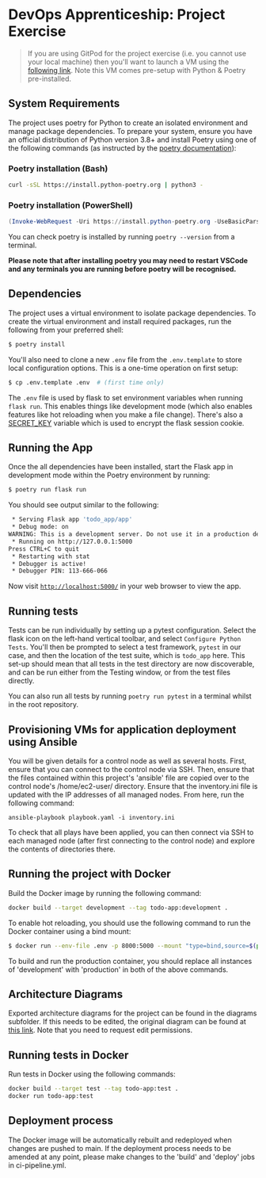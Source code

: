 # DevOps Apprenticeship: Project Exercise

> If you are using GitPod for the project exercise (i.e. you cannot use your local machine) then you'll want to launch a VM using the [following link](https://gitpod.io/#https://github.com/CorndelWithSoftwire/DevOps-Course-Starter). Note this VM comes pre-setup with Python & Poetry pre-installed.

## System Requirements

The project uses poetry for Python to create an isolated environment and manage package dependencies. To prepare your system, ensure you have an official distribution of Python version 3.8+ and install Poetry using one of the following commands (as instructed by the [poetry documentation](https://python-poetry.org/docs/#system-requirements)):

### Poetry installation (Bash)

```bash
curl -sSL https://install.python-poetry.org | python3 -
```

### Poetry installation (PowerShell)

```powershell
(Invoke-WebRequest -Uri https://install.python-poetry.org -UseBasicParsing).Content | py -
```

You can check poetry is installed by running `poetry --version` from a terminal.

**Please note that after installing poetry you may need to restart VSCode and any terminals you are running before poetry will be recognised.**

## Dependencies

The project uses a virtual environment to isolate package dependencies. To create the virtual environment and install required packages, run the following from your preferred shell:

```bash
$ poetry install
```

You'll also need to clone a new `.env` file from the `.env.template` to store local configuration options. This is a one-time operation on first setup:

```bash
$ cp .env.template .env  # (first time only)
```

The `.env` file is used by flask to set environment variables when running `flask run`. This enables things like development mode (which also enables features like hot reloading when you make a file change). There's also a [SECRET_KEY](https://flask.palletsprojects.com/en/2.3.x/config/#SECRET_KEY) variable which is used to encrypt the flask session cookie.

## Running the App

Once the all dependencies have been installed, start the Flask app in development mode within the Poetry environment by running:
```bash
$ poetry run flask run
```

You should see output similar to the following:
```bash
 * Serving Flask app 'todo_app/app'
 * Debug mode: on
WARNING: This is a development server. Do not use it in a production deployment. Use a production WSGI server instead.
 * Running on http://127.0.0.1:5000
Press CTRL+C to quit
 * Restarting with stat
 * Debugger is active!
 * Debugger PIN: 113-666-066
```
Now visit [`http://localhost:5000/`](http://localhost:5000/) in your web browser to view the app.

<!-- ## Obtaining and using Trello credentials

Create a Trello account [here](https://trello.com/signup), and then create a dedicated Trello workspace and associated test board with the columns 'To Do', 'Doing' and 'Done'. Create a Power-Up for this workspace [on this page](https://trello.com/power-ups/admin). You will then be able to generate an API key and an API token, next to where your API key is displayed. You should store these in your .env file, under the same variable names as are in .env.template, as they will be needed to make requests to the Trello API.

There are four further environment variables (TRELLO_BOARD_ID, TO_DO_LIST_ID, DOING_LIST_ID and DONE_LIST_ID) required by the app that you will need to obtain from the Trello API itself and add to the .env file. These will be different for each board, and information about how to obtain them can be found [here](https://developer.atlassian.com/cloud/trello/guides/rest-api/api-introduction/#your-first-api-call). -->

## Running tests

Tests can be run individually by setting up a pytest configuration. Select the flask icon on the left-hand vertical toolbar, and select `Configure Python Tests`. You'll then be prompted to select a test framework, `pytest` in our case, and then the location of the test suite, which is `todo_app` here. This set-up should mean that all tests in the test directory are now discoverable, and can be run either from the Testing window, or from the test files directly. 

You can also run all tests by running `poetry run pytest` in a terminal whilst in the root repository.

## Provisioning VMs for application deployment using Ansible

You will be given details for a control node as well as several hosts. First, ensure that you can connect to the control node via SSH. Then, ensure that the files contained within this project's 'ansible' file are copied over to the control node's /home/ec2-user/ directory. Ensure that the inventory.ini file is updated with the IP addresses of all managed nodes. From here, run the following command:
```
ansible-playbook playbook.yaml -i inventory.ini
```
To check that all plays have been applied, you can then connect via SSH to each managed node (after first connecting to the control node) and explore the contents of directories there.

## Running the project with Docker

Build the Docker image by running the following command:
```bash
docker build --target development --tag todo-app:development .
```

To enable hot reloading, you should use the following command to run the Docker container using a bind mount:
```bash
$ docker run --env-file .env -p 8000:5000 --mount "type=bind,source=$(pwd)/todo_app,target=/app/todo_app" todo-app:development
```

To build and run the production container, you should replace all instances of 'development' with 'production' in both of the above commands.

## Architecture Diagrams

Exported architecture diagrams for the project can be found in the diagrams subfolder. If this needs to be edited, the original diagram can be found at [this link](https://lucid.app/lucidspark/445cb0d7-f8b5-4aa5-aeae-f68559699c22/edit?invitationId=inv_7f4bbb0b-5cac-4876-aac0-1753fb1d2934&page=0_0#). Note that you need to request edit permissions.

## Running tests in Docker

Run tests in Docker using the following commands:
```bash
docker build --target test --tag todo-app:test .
docker run todo-app:test
```

## Deployment process

The Docker image will be automatically rebuilt and redeployed when changes are pushed to main. If the deployment process needs to be amended at any point, please make changes to the 'build' and 'deploy' jobs in ci-pipeline.yml.


